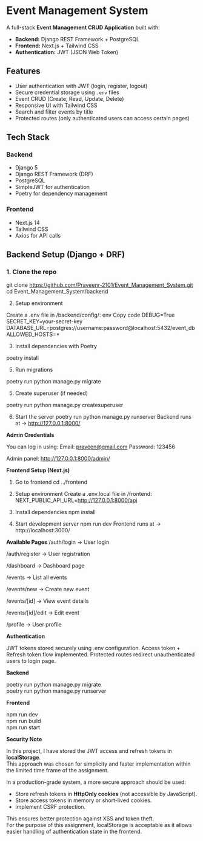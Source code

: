 # Event Management System

A full-stack **Event Management CRUD Application** built with:  
- **Backend:** Django REST Framework + PostgreSQL  
- **Frontend:** Next.js + Tailwind CSS  
- **Authentication:** JWT (JSON Web Token)  


##  Features
- User authentication with JWT (login, register, logout)  
- Secure credential storage using `.env` files  
- Event CRUD (Create, Read, Update, Delete)  
- Responsive UI with Tailwind CSS  
- Search and filter events by title  
- Protected routes (only authenticated users can access certain pages)  


##  Tech Stack
### Backend
- Django 5  
- Django REST Framework (DRF)  
- PostgreSQL  
- SimpleJWT for authentication  
- Poetry for dependency management  

### Frontend
- Next.js 14  
- Tailwind CSS  
- Axios for API calls  



##  Backend Setup (Django + DRF)

### 1. Clone the repo

git clone https://github.com/Praveenr-2101/Event_Management_System.git
cd Event_Management_System/backend

2. Setup environment

Create a .env file in /backend/config/:
env
Copy code
DEBUG=True
SECRET_KEY=your-secret-key
DATABASE_URL=postgres://username:password@localhost:5432/event_db
ALLOWED_HOSTS=*


3. Install dependencies with Poetry
   
poetry install


5. Run migrations

poetry run python manage.py migrate

5. Create superuser (if needed)

poetry run python manage.py createsuperuser

6. Start the server
poetry run python manage.py runserver
Backend runs at → http://127.0.0.1:8000/

**Admin Credentials**

You can log in using:
Email: praveen@gmail.com
Password: 123456

Admin panel: http://127.0.0.1:8000/admin/


**Frontend Setup (Next.js)**

1. Go to frontend
cd ../frontend

2. Setup environment
Create a .env.local file in /frontend:
NEXT_PUBLIC_API_URL=http://127.0.0.1:8000/api

3. Install dependencies
npm install

4. Start development server
npm run dev
Frontend runs at → http://localhost:3000/

**Available Pages**
/auth/login → User login

/auth/register → User registration

/dashboard → Dashboard page

/events → List all events

/events/new → Create new event

/events/[id] → View event details

/events/[id]/edit → Edit event

/profile → User profile

**Authentication**

JWT tokens stored securely using .env configuration.
Access token + Refresh token flow implemented.
Protected routes redirect unauthenticated users to login page.


**Backend**

poetry run python manage.py migrate   
poetry run python manage.py runserver 


**Frontend**

npm run dev     
npm run build   
npm run start  


**Security Note**

In this project, I have stored the JWT access and refresh tokens in **localStorage**.  
This approach was chosen for simplicity and faster implementation within the limited time frame of the assignment.  

In a production-grade system, a more secure approach should be used:  
- Store refresh tokens in **HttpOnly cookies** (not accessible by JavaScript).  
- Store access tokens in memory or short-lived cookies.  
- Implement CSRF protection.  

This ensures better protection against XSS and token theft.  
For the purpose of this assignment, localStorage is acceptable as it allows easier handling of authentication state in the frontend.
